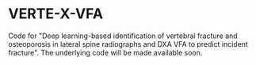 # VERTE-X-VFA
Code for "Deep learning-based identification of vertebral fracture and osteoporosis in lateral spine radiographs and DXA VFA to predict incident fracture". The underlying code will be made available soon.
